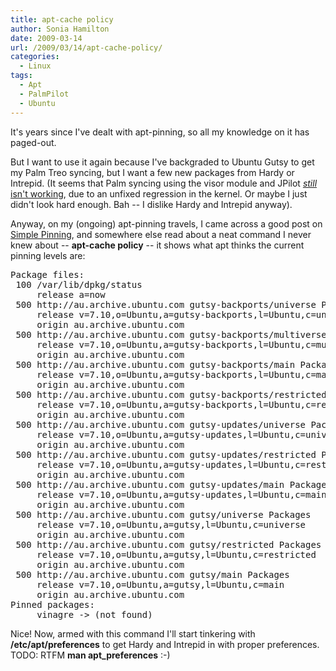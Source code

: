 ```yaml
---
title: apt-cache policy
author: Sonia Hamilton
date: 2009-03-14
url: /2009/03/14/apt-cache-policy/
categories:
  - Linux
tags:
  - Apt
  - PalmPilot
  - Ubuntu
---
```

It's years since I've dealt with apt-pinning, so all my knowledge on it has paged-out.

<!--more-->

But I want to use it again because I've backgraded to Ubuntu Gutsy to get my Palm Treo syncing, but I want a few new packages from Hardy or Intrepid. (It seems that Palm syncing using the visor module and JPilot [*still* isn't working][1], due to an unfixed regression in the kernel. Or maybe I just didn't look hard enough. Bah -- I dislike Hardy and Intrepid anyway).

Anyway, on my (ongoing) apt-pinning travels, I came across a good post on [Simple Pinning][2], and somewhere else read about a neat command I never knew about -- **apt-cache policy** -- it shows what apt thinks the current pinning levels are:

<pre>Package files:
 100 /var/lib/dpkg/status
     release a=now
 500 http://au.archive.ubuntu.com gutsy-backports/universe Packages
     release v=7.10,o=Ubuntu,a=gutsy-backports,l=Ubuntu,c=universe
     origin au.archive.ubuntu.com
 500 http://au.archive.ubuntu.com gutsy-backports/multiverse Packages
     release v=7.10,o=Ubuntu,a=gutsy-backports,l=Ubuntu,c=multiverse
     origin au.archive.ubuntu.com
 500 http://au.archive.ubuntu.com gutsy-backports/main Packages
     release v=7.10,o=Ubuntu,a=gutsy-backports,l=Ubuntu,c=main
     origin au.archive.ubuntu.com
 500 http://au.archive.ubuntu.com gutsy-backports/restricted Packages
     release v=7.10,o=Ubuntu,a=gutsy-backports,l=Ubuntu,c=restricted
     origin au.archive.ubuntu.com
 500 http://au.archive.ubuntu.com gutsy-updates/universe Packages
     release v=7.10,o=Ubuntu,a=gutsy-updates,l=Ubuntu,c=universe
     origin au.archive.ubuntu.com
 500 http://au.archive.ubuntu.com gutsy-updates/restricted Packages
     release v=7.10,o=Ubuntu,a=gutsy-updates,l=Ubuntu,c=restricted
     origin au.archive.ubuntu.com
 500 http://au.archive.ubuntu.com gutsy-updates/main Packages
     release v=7.10,o=Ubuntu,a=gutsy-updates,l=Ubuntu,c=main
     origin au.archive.ubuntu.com
 500 http://au.archive.ubuntu.com gutsy/universe Packages
     release v=7.10,o=Ubuntu,a=gutsy,l=Ubuntu,c=universe
     origin au.archive.ubuntu.com
 500 http://au.archive.ubuntu.com gutsy/restricted Packages
     release v=7.10,o=Ubuntu,a=gutsy,l=Ubuntu,c=restricted
     origin au.archive.ubuntu.com
 500 http://au.archive.ubuntu.com gutsy/main Packages
     release v=7.10,o=Ubuntu,a=gutsy,l=Ubuntu,c=main
     origin au.archive.ubuntu.com
Pinned packages:
     vinagre -&gt; (not found)</pre>

Nice! Now, armed with this command I'll start tinkering with **/etc/apt/preferences** to get Hardy and Intrepid in with proper preferences. TODO: RTFM **man apt_preferences** :-)

 [1]: https://bugs.launchpad.net/ubuntu/intrepid/+source/pilot-link/+bug/282491
 [2]: http://shallowsky.com/blog/linux/install/pinning.html

